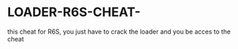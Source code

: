 # LOADER-R6S-CHEAT-
this cheat for R6S, you just have to crack the loader and you be acces to the cheat
